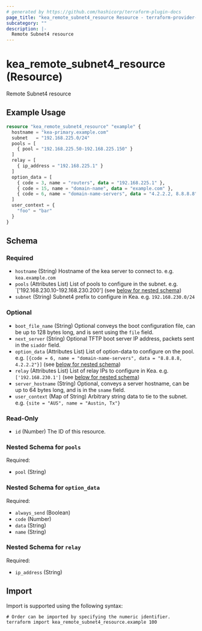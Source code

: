 ```yaml
---
# generated by https://github.com/hashicorp/terraform-plugin-docs
page_title: "kea_remote_subnet4_resource Resource - terraform-provider-kea"
subcategory: ""
description: |-
  Remote Subnet4 resource
---
```


# kea_remote_subnet4_resource (Resource)

Remote Subnet4 resource

## Example Usage

```terraform
resource "kea_remote_subnet4_resource" "example" {
  hostname = "kea-primary.example.com"
  subnet   = "192.168.225.0/24"
  pools = [
    { pool = "192.168.225.50-192.168.225.150" }
  ]
  relay = [
    { ip_address = "192.168.225.1" }
  ]
  option_data = [
    { code = 3, name = "routers", data = "192.168.225.1" },
    { code = 15, name = "domain-name", data = "example.com" },
    { code = 6, name = "domain-name-servers", data = "4.2.2.2, 8.8.8.8", always_send = true },
  ]
  user_context = {
    "foo" = "bar"
  }
}
```

<!-- schema generated by tfplugindocs -->
## Schema

### Required

- `hostname` (String) Hostname of the kea server to connect to. e.g. `kea.example.com`
- `pools` (Attributes List) List of pools to configure in the subnet. e.g. `['192.168.230.10-192.168.230.200'] (see [below for nested schema](#nestedatt--pools))
- `subnet` (String) Subnet4 prefix to configure in Kea. e.g. `192.168.230.0/24`

### Optional

- `boot_file_name` (String) Optional conveys the boot configuration file, can be up to 128 bytes long, and is sent using the `file` field.
- `next_server` (String) Optional TFTP boot server IP address, packets sent in the `siaddr` field.
- `option_data` (Attributes List) List of option-data to configure on the pool. e.g. `[{code = 6, name = "domain-name-servers", data = "8.8.8.8, 4.2.2.2"}]` (see [below for nested schema](#nestedatt--option_data))
- `relay` (Attributes List) List of relay IPs to configure in Kea. e.g. `['192.168.230.1']` (see [below for nested schema](#nestedatt--relay))
- `server_hostname` (String) Optional, conveys a server hostname, can be up to 64 bytes long, and is in the `sname` field.
- `user_context` (Map of String) Arbitrary string data to tie to the subnet. e.g. `{site = "AUS", name = "Austin, Tx"}`

### Read-Only

- `id` (Number) The ID of this resource.

<a id="nestedatt--pools"></a>
### Nested Schema for `pools`

Required:

- `pool` (String)


<a id="nestedatt--option_data"></a>
### Nested Schema for `option_data`

Required:

- `always_send` (Boolean)
- `code` (Number)
- `data` (String)
- `name` (String)


<a id="nestedatt--relay"></a>
### Nested Schema for `relay`

Required:

- `ip_address` (String)

## Import

Import is supported using the following syntax:

```shell
# Order can be imported by specifying the numeric identifier.
terraform import kea_remote_subnet4_resource.example 100
```
